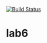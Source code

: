 [![Build Status](https://travis-ci.com/github/kendare/lab6.svg?branch=main)](https://travis-ci.com/github/kendare/lab6)
# lab6
